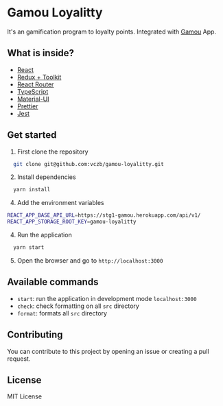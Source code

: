 # Gamou Loyalitty

It's an gamification program to loyalty points.
Integrated with [Gamou](https://github.com/vczb/gamou) App.

## What is inside?

- [React](https://reactjs.org/)
- [Redux + Toolkit](https://redux-toolkit.js.org/)
- [React Router](https://reactrouter.com/docs/en/v6/getting-started/overview)
- [TypeScript](https://www.typescriptlang.org/)
- [Material-UI](https://material-ui.com/)
- [Prettier](https://prettier.io/)
- [Jest](https://jestjs.io/)

## Get started

1. First clone the repository

```bash
  git clone git@github.com:vczb/gamou-loyalitty.git
```

2. Install dependencies

```bash
  yarn install
```

4. Add the environment variables

```bash
REACT_APP_BASE_API_URL=https://stg1-gamou.herokuapp.com/api/v1/
REACT_APP_STORAGE_ROOT_KEY=gamou-loyalitty
```

4. Run the application

```bash
  yarn start
```

5. Open the browser and go to `http://localhost:3000`

## Available commands

- `start`: run the application in development mode `localhost:3000`
- `check`: check formatting on all `src` directory
- `format`: formats all `src` directory

## Contributing

You can contribute to this project by opening an issue or creating a pull request.

## License

MIT License
